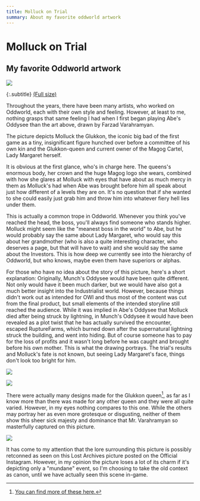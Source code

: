 ```yaml
---
title: Molluck on Trial
summary: About my favorite oddworld artwork
---
```

# Molluck on Trial
## My favorite Oddworld artwork

![](https://oddworldlibrary.net/archives/togg/_data/i/galleries/Munchs_Oddysee/Concept_Art/CAMO0072_1-me.jpg)

{:.subtitle}
[(Full size)](https://oddworldlibrary.net/archives/togg/_data/i/galleries/Munchs_Oddysee/Concept_Art/CAMO0072_1.jpg)

Throughout the years, there have been many artists, who worked on Oddworld, each
with their own style and feeling. However, at least to me, nothing grasps that
same feeling I had when I first began playing Abe's Oddysee than the art above, drawn
by Farzad Varahramyan.

The picture depicts Molluck the Glukkon, the iconic big bad of the first game as
a tiny, insignificant figure hunched over before a committee of his own kin and
the Glukkon-queen and current owner of the Magog Cartel, Lady Margaret herself.

It is obvious at the first glance, who's in charge here. The queens's enormous
body, her crown and the huge Magog logo she wears, combined with how she glares
at Molluck with eyes that have about as much mercy in them as Molluck's had when
Abe was brought before him all speak about just how different of a levels they
are on. It's no question that if she wanted to she could easily just grab him
and throw him into whatever fiery hell lies under them.

This is actually a common trope in Oddworld. Whenever you think you've reached
the head, the boss, you'll always find someone who stands higher. Molluck might
seem like the "meanest boss in the world" to Abe, but he would probably say the
same about Lady Margaret, who would say this about her grandmother (who is also
a quite interesting character, who deserves a page, but that will have to wait)
and she would say the same about the Investors. This is how deep we currently
see into the hierarchy of Oddworld, but who knows, maybe even them have superiors
or alphas.

For those who have no idea about the story of this picture, here's a short
explanation: Originally, Munch's Oddysee would have been quite different. Not
only would have it been much darker, but we would have also got a much better
insight into the Industrialist world. However, because things didn't work out as
intended for OWI and thus most of the content was cut from the final product,
but small elements of the intended storyline still reached the audience. While
it was implied in Abe's Oddysee that Molluck died after being struck by
lightning, in Munch's Oddysee it would have been revealed as a plot twist that
he has actually survived the encounter, escaped RuptureFarms, which burned down
after the supernatural lightning struck the building, and went into hiding. But
of course someone has to pay for the loss of profits and it wasn't long before
he was caught and brought before his own mother. This is what the drawing
portrays.  The trial's results and Molluck's fate is not known, but seeing Lady
Margaret's face, things don't look too bright for him.

![](https://static1.squarespace.com/static/590f51a917bffcc3aa1c384f/5998dae4e4fcb5d772098ef7/5998db2137c581a0f20ca7e7/1503190035270/munch00008.jpg)

![](https://oddworld.com/queens/images/margaretsmall4.jpg)

There were actually many designs made for the Glukkon queen[^1], as far as I know
more than there was made for any other queen and they were all quite varied.
However, in my eyes nothing compares to this one. While the others may portray
her as even more grotesque or disgusting, neither of them show this sheer sick
majesty and dominance that Mr.  Varahramyan so masterfully captured on this picture.



![](https://scontent-vie1-1.cdninstagram.com/vp/41911e60421f25744845312e0cca9ff3/5CA82D06/t51.2885-15/fr/e15/s1080x1080/37527261_310031946400343_3090619266035089408_n.jpg?_nc_ht=scontent-vie1-1.cdninstagram.com)

It has come to my attention that the lore surrounding this picture is
possibly retconned as seen on this Lost Archives picture posted on the
Official Instagram. However, in my opinion the picture loses a lot of its
charm if it's depicting only a "mundane" event, so I'm choosing to take the
old context as canon, until we have actually seen this scene in-game.

[^1]: [You can find more of these here.](https://www.farzadart.com/munch)
